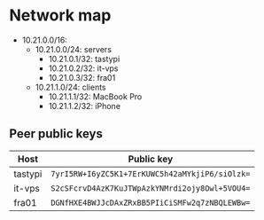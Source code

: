 # Network map

- 10.21.0.0/16:
  - 10.21.0.0/24: servers
    - 10.21.0.1/32: tastypi
    - 10.21.0.2/32: it-vps
    - 10.21.0.3/32: fra01
  - 10.21.1.0/24: clients
    - 10.21.1.1/32: MacBook Pro
    - 10.21.1.2/32: iPhone

## Peer public keys

| Host    | Public key                                     |
| ------- | ---------------------------------------------- |
| tastypi | `7yrI5RW+I6yZC5K1+7ErKUWC5h42aMYkjiP6/siOlzk=` |
| it-vps  | `S2cSFcrvD4AzK7KuJTWpAzkYNMrdi2ojy8Owl+5VOU4=` |
| fra01   | `DGNfHXE4BWJJcDAxZRxBB5PIiCiSMFw2q7zNBQLEWBw=` |
